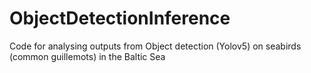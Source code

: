 # ObjectDetectionInference

Code for analysing outputs from Object detection (Yolov5) on seabirds (common guillemots) in the Baltic Sea 
